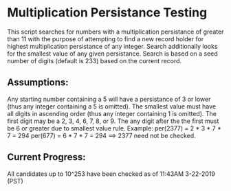 # Multiplication Persistance Testing
This script searches for numbers with a multiplication persistance of greater than 11 with the purpose of attempting to find a new record holder for highest multiplication persistance of any integer.
Search additionally looks for the smallest value of any given persistance.
Search is based on a seed number of digits (default is 233) based on the current record.

## Assumptions:
Any starting number containing a 5 will have a persistance of 3 or lower (thus any integer containing a 5 is omitted).
The smallest value must have all digits in ascending order (thus any integer containing 1 is omitted).
The first digit may be a 2, 3, 4, 6, 7, 8, or 9.
The any digit after the the first must be 6 or greater due to smallest value rule.
Example:
  per(2377) = 2 * 3 * 7 * 7 = 294
  per(677) = 6 * 7 * 7 = 294
  ==> 2377 need not be checked.
  
  
## Current Progress:
All candidates up to 10^253 have been checked as of 11:43AM 3-22-2019 (PST)
